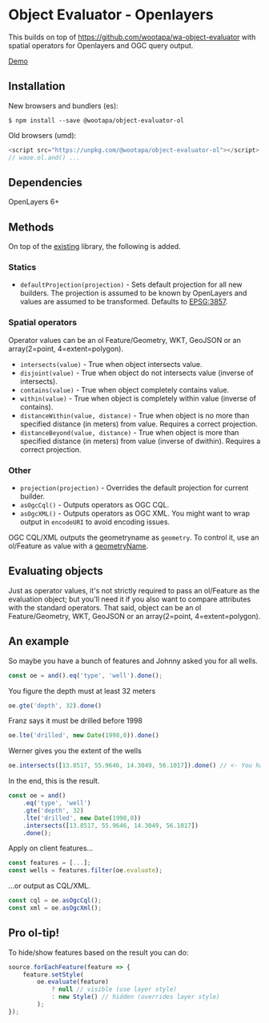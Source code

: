 # Object Evaluator - Openlayers
This builds on top of https://github.com/wootapa/wa-object-evaluator with spatial operators for Openlayers and OGC query output.

[Demo](https://i5u5c.csb.app/)

## Installation

New browsers and bundlers (es):
```shell
$ npm install --save @wootapa/object-evaluator-ol
```

Old browsers (umd):
```javascript
<script src="https://unpkg.com/@wootapa/object-evaluator-ol"></script>
// waoe.ol.and() ...
```

## Dependencies
OpenLayers 6+

## Methods
On top of the [existing](https://github.com/wootapa/wa-object-evaluator/blob/master/README.md) library, the following is added.

### Statics
* `defaultProjection(projection)` - Sets default projection for all new builders. The projection is assumed to be known by OpenLayers and values are assumed to be transformed. Defaults to [EPSG:3857](http://epsg.io/3857).

### Spatial operators
Operator values can be an ol Feature/Geometry, WKT, GeoJSON or an array(2=point, 4=extent=polygon). 

* `intersects(value)` - True when object intersects value. 
* `disjoint(value)` - True when object do not intersects value (inverse of intersects).
* `contains(value)` - True when object completely contains value.
* `within(value)` - True when object is completely within value (inverse of contains).
* `distanceWithin(value, distance)` -  True when object is no more than specified distance (in meters) from value. Requires a correct projection.
* `distanceBeyond(value, distance)` -  True when object is more than specified distance (in meters) from value (inverse of dwithin). Requires a correct projection.

### Other
* `projection(projection)` - Overrides the default projection for current builder.
* `asOgcCql()` - Outputs operators as OGC CQL.
* `asOgcXML()` - Outputs operators as OGC XML. You might want to wrap output in `encodeURI` to avoid encoding issues.

OGC CQL/XML outputs the geometryname as `geometry`. To control it, use an ol/Feature as value with a [geometryName](https://openlayers.org/en/latest/apidoc/module-ol_Feature-Feature.html#setGeometryName).


## Evaluating objects
Just as operator values, it's not strictly required to pass an ol/Feature as the evaluation object; but you'll need it if you also want to compare attributes with the standard operators. That said, object can be an ol Feature/Geometry, WKT, GeoJSON or an array(2=point, 4=extent=polygon).

## An example
So maybe you have a bunch of features and Johnny asked you for all wells.
```javascript
const oe = and().eq('type', 'well').done();
```
You figure the depth must at least 32 meters
```javascript
oe.gte('depth', 32).done()
```
Franz says it must be drilled before 1998 
```javascript
oe.lte('drilled', new Date(1998,0)).done()
```
Werner gives you the extent of the wells
```javascript
oe.intersects([13.8517, 55.9646, 14.3049, 56.1017]).done() // <- You have options what you pass here.
```
In the end, this is the result.
```javascript
const oe = and()
    .eq('type', 'well')
    .gte('depth', 32)
    .lte('drilled', new Date(1998,0))
    .intersects([13.8517, 55.9646, 14.3049, 56.1017])
    .done();
```
Apply on client features...
```javascript
const features = [...];
const wells = features.filter(oe.evaluate);
```
...or output as CQL/XML.
```javascript
const cql = oe.asOgcCql();
const xml = oe.asOgcXml();
```

## Pro ol-tip!
To hide/show features based on the result you can do:
```javascript
source.forEachFeature(feature => {
    feature.setStyle(
        oe.evaluate(feature)
            ? null // visible (use layer style)
            : new Style() // hidden (overrides layer style)
        );
});
```